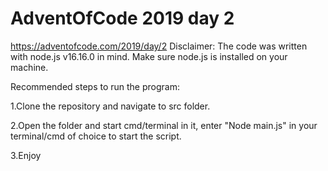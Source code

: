 # AdventOfCode 2019 day 2
https://adventofcode.com/2019/day/2
Disclaimer:
The code was written with node.js v16.16.0 in mind.
Make sure node.js is installed on your machine.

Recommended steps to run the program:

1.Clone the repository and navigate to src folder.

2.Open the folder and start cmd/terminal in it, enter "Node main.js" in your terminal/cmd of choice to start the script.

3.Enjoy

